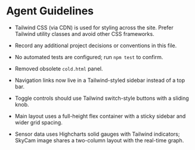 # Agent Guidelines

- Tailwind CSS (via CDN) is used for styling across the site. Prefer Tailwind utility classes and avoid other CSS frameworks.
- Record any additional project decisions or conventions in this file.
- No automated tests are configured; run `npm test` to confirm.
- Removed obsolete `cold.html` panel.
- Navigation links now live in a Tailwind-styled sidebar instead of a top bar.
- Toggle controls should use Tailwind switch-style buttons with a sliding knob.
- Main layout uses a full-height flex container with a sticky sidebar and wider grid spacing.

- Sensor data uses Highcharts solid gauges with Tailwind indicators; SkyCam image shares a two-column layout with the real-time graph.
